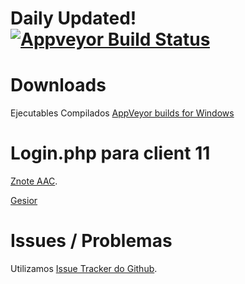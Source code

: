 # Daily Updated! [![Appveyor Build Status](https://ci.appveyor.com/api/projects/status/github/joseamaya1/hashshahshashasasashaha?branch=master&svg=true)](https://ci.appveyor.com/project/joseamaya1/hashshahshashasasashaha) 

# Downloads
Ejecutables Compilados [AppVeyor builds for Windows](https://ci.appveyor.com/project/joseamaya1/hashshahshashasasashaha)

# Login.php para client 11
[Znote AAC](https://github.com/Znote/ZnoteAAC).

[Gesior](https://gist.github.com/jlcvp/2f1772cbbcdfc966ee982985326d964a)
# Issues / Problemas
Utilizamos [Issue Tracker do Github](https://github.com/joseamaya1/hashshahshashasasashaha/issues).
